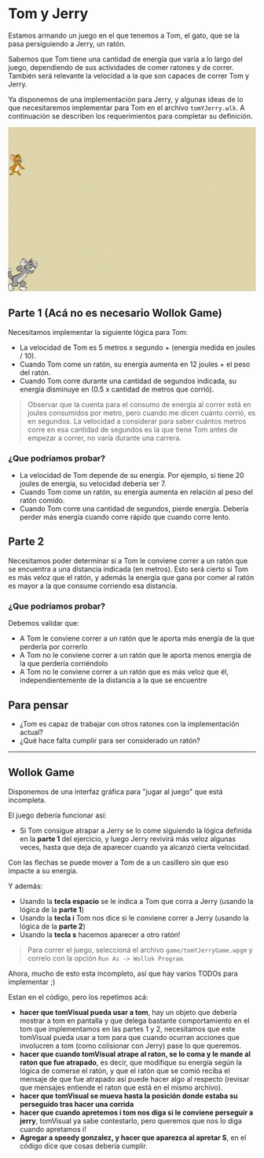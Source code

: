# Tom y Jerry

Estamos armando un juego en el que tenemos a Tom, el gato, que se la pasa persiguiendo a Jerry, un ratón.

Sabemos que Tom tiene una cantidad de energía que varía a lo largo del juego, dependiendo de sus actividades de comer ratones y de correr. También será relevante la velocidad a la que son capaces de correr Tom y Jerry.

Ya disponemos de una implementación para Jerry, y algunas ideas de lo que necesitaremos implementar para Tom en el archivo `tomYJerry.wlk`. A continuación se describen los requerimientos para completar su definición.

![Tom y Jerry](assets/tomYJerry-game.gif)

## Parte 1 (Acá no es necesario Wollok Game)

Necesitamos implementar la siguiente lógica para Tom:
- La velocidad de Tom es 5 metros x segundo + (energia medida en joules / 10). 
- Cuando Tom come un ratón, su energía aumenta en 12 joules + el peso del ratón. 
- Cuando Tom corre durante una cantidad de segundos indicada, su energía disminuye en (0.5 x cantidad de metros que corrió).

> Observar que la cuenta para el consumo de energía al correr está en joules consumidos por metro, pero cuando me dicen cuánto corrió, es en segundos. La velocidad a considerar para saber cuántos metros corre en esa cantidad de segundos es la que tiene Tom antes de empezar a correr, no varía durante una carrera.

### ¿Que podríamos probar?

- La velocidad de Tom depende de su energía. Por ejemplo, si tiene 20 joules de energía, su velocidad debería ser 7.
- Cuando Tom come un ratón, su energía aumenta en relación al peso del ratón comido.
- Cuando Tom corre una cantidad de segundos, pierde energía. Debería perder más energía cuando corre rápido que cuando corre lento.

## Parte 2

Necesitamos poder determinar si a Tom le conviene correr a un ratón que se encuentra a una distancia indicada (en metros). Esto será cierto si Tom es más veloz que el ratón, y además la energía que gana por comer al ratón es mayor a la que consume corriendo esa distancia.

### ¿Que podríamos probar?

Debemos validar que:
- A Tom le conviene correr a un ratón que le aporta más energía de la que perdería por correrlo
- A Tom no le conviene correr a un ratón que le aporta menos energía de la que perdería corriéndolo
- A Tom no le conviene correr a un ratón que es más veloz que él, independientemente de la distancia a la que se encuentre

## Para pensar

- ¿Tom es capaz de trabajar con otros ratones con la implementación actual?
- ¿Qué hace falta cumplir para ser considerado un ratón?

---------

## Wollok Game

Disponemos de una interfaz gráfica para "jugar al juego" que está incompleta.

El juego debería funcionar así:
- Si Tom consigue atrapar a Jerry se lo come siguiendo la lógica definida en la **parte 1** del ejercicio, y luego Jerry revivirá más veloz algunas veces, hasta que deja de aparecer cuando ya alcanzó cierta velocidad.

Con las flechas se puede mover a Tom de a un casillero sin que eso impacte a su energía. 

Y además:
- Usando la **tecla espacio** se le indica a Tom que corra a Jerry (usando la lógica de la **parte 1**)
- Usando la **tecla i** Tom nos dice si le conviene correr a Jerry (usando la lógica de la **parte 2**)
- Usando la **tecla s** hacemos aparecer a otro ratón!

> Para correr el juego, seleccioná el archivo `game/tomYJerryGame.wpgm` y correlo con la opción `Run As -> Wollok Program`.


Ahora, mucho de esto esta incompleto, así que hay varios TODOs para implementar ;)

Estan en el código, pero los repetimos acá:
- **hacer que tomVisual pueda usar a tom**, hay un objeto que debería mostrar a tom en pantalla y que delega bastante comportamiento en el tom que implementamos en las partes 1 y 2, necesitamos que este tomVisual pueda usar a tom para que cuando ocurran acciones que involucren a tom (como colisionar con Jerry) pase lo que queremos.
- **hacer que cuando tomVisual atrape al raton, se lo coma y le mande al raton que fue atrapado**, es decir, que modifique su energía según la lógica de comerse el ratón, y que el ratón que se comió reciba el mensaje de que fue atrapado así puede hacer algo al respecto (revisar que mensajes entiende el raton que está en el mismo archivo).
- **hacer que tomVisual se mueva hasta la posición donde estaba su perseguido tras hacer una corrida**
- **hacer que cuando apretemos i tom nos diga si le conviene perseguir a jerry**, tomVisual ya sabe contestarlo, pero queremos que nos lo diga cuando apretamos i!
- **Agregar a speedy gonzalez, y hacer que aparezca al apretar S**, en el código dice que cosas debería cumplir.
